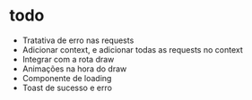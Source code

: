 # todo

- Tratativa de erro nas requests
- Adicionar context, e adicionar todas as requests no context
- Integrar com a rota draw
- Animações na hora do draw
- Componente de loading
- Toast de sucesso e erro